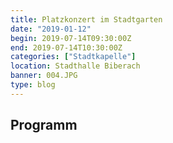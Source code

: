 ```yaml
---
title: Platzkonzert im Stadtgarten
date: "2019-01-12"
begin: 2019-07-14T09:30:00Z
end: 2019-07-14T10:30:00Z
categories: ["Stadtkapelle"]
location: Stadthalle Biberach
banner: 004.JPG
type: blog
---
```

## Programm

